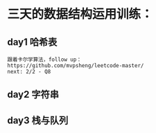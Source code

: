 # 三天的数据结构运用训练：
## day1 哈希表
    跟着卡尔学算法，follow up： 
    https://github.com/mvpsheng/leetcode-master/
    next: 2/2 - Q8
## day2 字符串

## day3 栈与队列